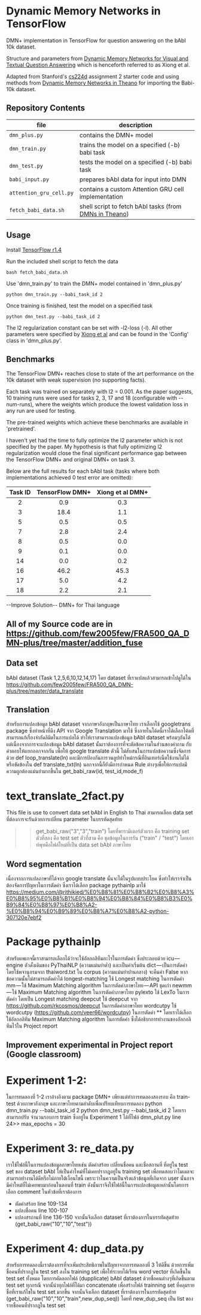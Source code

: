 # Dynamic Memory Networks in TensorFlow

DMN+ implementation in TensorFlow for question answering on the bAbI 10k dataset.

Structure and parameters from [Dynamic Memory Networks for Visual and Textual Question Answering](https://arxiv.org/abs/1603.01417) which is henceforth referred to as Xiong et al.

Adapted from Stanford's [cs224d](http://cs224d.stanford.edu/) assignment 2 starter code and using methods from [Dynamic Memory Networks in Theano](https://github.com/YerevaNN/Dynamic-memory-networks-in-Theano) for importing the Babi-10k dataset.

## Repository Contents
| file | description |
| --- | --- |
| `dmn_plus.py` | contains the DMN+ model |
| `dmn_train.py` | trains the model on a specified (-b) babi task|
| `dmn_test.py` | tests the model on a specified (-b) babi task |
| `babi_input.py` | prepares bAbI data for input into DMN |
| `attention_gru_cell.py` | contains a custom Attention GRU cell implementation |
| `fetch_babi_data.sh` | shell script to fetch bAbI tasks (from [DMNs in Theano](https://github.com/YerevaNN/Dynamic-memory-networks-in-Theano)) |

## Usage
Install [TensorFlow r1.4](https://www.tensorflow.org/install/)

Run the included shell script to fetch the data

	bash fetch_babi_data.sh

Use 'dmn_train.py' to train the DMN+ model contained in 'dmn_plus.py'

	python dmn_train.py --babi_task_id 2

Once training is finished, test the model on a specified task

	python dmn_test.py --babi_task_id 2

The l2 regularization constant can be set with -l2-loss (-l). All other parameters were specified by [Xiong et al](https://arxiv.org/abs/1603.01417) and can be found in the 'Config' class in 'dmn_plus.py'.

## Benchmarks
The TensorFlow DMN+ reaches close to state of the art performance on the 10k dataset with weak supervision (no supporting facts).

Each task was trained on separately with l2 = 0.001. As the paper suggests, 10 training runs were used for tasks 2, 3, 17 and 18 (configurable with --num-runs), where the weights which produce the lowest validation loss in any run are used for testing. 

The pre-trained weights which achieve these benchmarks are available in 'pretrained'.

I haven't yet had the time to fully optimize the l2 parameter which is not specified by the paper. My hypothesis is that fully optimizing l2 regularization would close the final significant performance gap between the TensorFlow DMN+ and original DMN+ on task 3. 

Below are the full results for each bAbI task (tasks where both implementations achieved 0 test error are omitted):

| Task ID | TensorFlow DMN+| Xiong et al DMN+ |
| :---: | :---: | :---: |
| 2 | 0.9 | 0.3 |
| 3 | 18.4 | 1.1 |
| 5 | 0.5 | 0.5 |
| 7 | 2.8 | 2.4 |
| 8 | 0.5 | 0.0 |
| 9 | 0.1 | 0.0 |
| 14 | 0.0 | 0.2 |
| 16 | 46.2 | 45.3 |
| 17 | 5.0 | 4.2 |
| 18 | 2.2 | 2.1 |

--Improve Solution--
DMN+ for Thai language
## All of my Source code are in https://github.com/few2005few/FRA500_QA_DMN-plus/tree/master/addition_fuse

## Data set
bAbI dataset (Task 1,2,5,6,10,12,14,17)
โดย dataset ที่เราแปลแล้วสามารถเข้าไปดูได้ใน https://github.com/few2005few/FRA500_QA_DMN-plus/tree/master/data_translate

## Translation
สำหรับการแปลงข้อมูล bAbI dataset จากภาษาอังกฤษเป็นภาษาไทย เราเลือกใช้ googletrans package ซึ่งทำหน้าที่ดึง API จาก Google Translation มาใช้ ซึ่งภายในโค้ดนี้เราได้เลือกโค้ดที่สามารถแก้เรื่องจำกัดลิมิตในการแปลได้ ทำให้เราสามารถแปลงข้อมูล bAbI dataset พร้อมๆกันได้ แต่เนื่องจากการจะแปลงข้อมูล bAbI dataset นั้นเราต้องการที่จะตัดข้อความในส่วนของคำถาม กับคำตอบให้แยกออกจากกัน เพื่อให้ google translate ตัวนี้ ไม่สับสนในการแปลข้อความซึ่งจัดการด้วย def loop_translate(ln) และมีการป้องกันการวนลูปทำใหม่กรณีที่อินเทอร์เน็ตใช้งานไม่ได้ หรือขัดข้องใน  def translate_txt(ln) นอกจากนี้ก็ยังมีการกำหนด Rule ต่างๆเพื่อให้การแปลมีความถูกต้องแม่นยำมากขึ้นใน get_babi_raw(id, test_id,mode_f)
# text_translate_2fact.py
This file is use to convert data set bAbI in English to Thai
สามารถเลือก data set ที่ต้องการจะรันด้วยการเปลี่ยน parameter ในบรรทัดสุดท้าย
>> get_babi_raw("3","3","train")
โดยที่พารามิเตอร์ตัวแรก คือ training set
ตัวที่สอง คือ test set
ตัวที่สาม คือ ชุดข้อมูลในการรัน ("train" / "test")
โดยเอาท์พุทคือไฟล์ใหม่ที่เป็น data set bAbI ภาษาไทย

## Word segmentation
เนื่องจากการแปลภาษาที่ได้จาก google translate นั้นจะได้ในรูปแบบประโยค ซึ่งทำให้เราจำเป็นต้องจัดการปัญหาในการตัดคำ ซึ่งเราได้เลือก package pythainlp มาใช้
https://medium.com/@rithikied/%E0%B8%81%E0%B8%B2%E0%B8%A3%E0%B8%95%E0%B8%B1%E0%B8%94%E0%B8%84%E0%B8%B3%E0%B9%84%E0%B8%97%E0%B8%A2-%E0%B8%94%E0%B9%89%E0%B8%A7%E0%B8%A2-python-307120e7ebf2
# Package pythainlp
สำหรับแพเกจนี้เราสามารถเลือกได้ว่าจะใช้อัลกอลิทึมอะไรในการตัดคำ ซึ่งประกอบด้วย
icu — engine ตัวดั้งเดิมของ PyThaiNLP (ความแม่นยำต่ำ) และเป็นค่าเริ่มต้น
dict — เป็นการตัดคำโดยใช้พจานุกรมจาก thaiword.txt ใน corpus (ความแม่นยำปานกลาง) จะคืนค่า False หากข้อความนั้นไม่สามารถตัดคำได้
longest-matching ใช้ Longest matching ในการตัดคำ
mm — ใช้ Maximum Matching algorithm ในการตัดคำภาษาไทย — API ชุดเก่า
newmm — ใช้ Maximum Matching algorithm ในการตัดคำภาษาไทย
pylexto ใช้ LexTo ในการตัดคำ โดยเป็น Longest matching
deepcut ใช้ deepcut จาก https://github.com/rkcosmos/deepcut ในการตัดคำภาษาไทย
wordcutpy ใช้ wordcutpy (https://github.com/veer66/wordcutpy) ในการตัดคำ
** โดยเราได้เลือกใช้อัลกอลิทึม Maximum Matching algorithm ในการตัดคำ ซึ่งได้อธิบาการทำงานของอัลกอลิทึมไว้ใน Project report

## Improvement experimental in Project report (Google classroom)
# Experiment 1-2: 
ในการทดลองที่ 1-2 เราอ้างอิงตาม package DMN+ เพียงแต่ทำการทดลองสองรอบ คือ train-test ด้วยภาษาอังกฤษ และภาษาไทยตามลำดับเพื่อเปรียบเทียบการทดลอง
python dmn_train.py --babi_task_id 2
python dmn_test.py --babi_task_id 2
โดยเราสามารถปรับ จำนวนรอบการ train ซึ่งอยู่ใน Experiment 1 ได้ที่ไฟล์ dmn_plut.py line 24>> max_epochs = 30

# Experiment 3: re_data.py
เราใช้ไฟล์นี้ในการแปลงข้อมูลภาษาไทยเช่น ตัดคำสร้อย เปลี่ยนชื่อคน และชื่อสถานที่ ที่อยู่ใน test set ของ dataset bAbI ให้เป็นคำใหม่ที่ไม่เคยปรากฎอยู่ใน  training set เพื่อทดสอบว่าโมเดลจะสามารถทำงานได้ดีหรือไม่ภายใต้เงื่อนไขนี้ เพราะว่าในความเป็นจริงแล้วข้อมูลที่เกิดจาก user นั้นอาจมีคำใหม่ที่ไม่เคยพบมาก่อนในตอนที่ train
ดังนั้นเราจึงใช้ไฟล์นี้ในการแปลงข้อมูลเหล่านั้นโดยการเลือก comment ในหัวข้อที่เราต้องการ
- ตัดคำสร้อย line 109-134
- แปลงชื่อคน line 100-107
- แปลงสรถานที่ line 136-150
จากนั้นจึงเลือก dataset ที่เราต้องการในบรรทัดสุดท้าย (get_babi_raw("10","10","test"))

# Experiment 4: dup_data.py
สำหรับการทดลองนี้เราต้องการที่จะเพิ่มประสิทธิภาพในปัญหาจากการทดลองที่ 3 ให้ดีขึ้น ด้วยการเพิ่มชื่อคนที่ปรากฎใน test set ลงใน training set เพื่อให้ระบบได้เรียน word vector ที่เกิดขึ้นใน test set ทั้งหมด โดยการคัดลอกไฟล์ (dupplicate) bAbI dataset ด้วยชื่อคนต่างๆที่เกิดขึ้นตาม test set ทุกกรณี จากนั้นำทุกไฟล์ที่ได้มา concatenate  เพื่อสร้างไฟล์ trainning set ที่คลุมรายชื่อที่เราแก้ไขใน test set มากขึ้น 
จากนั้นจึงเลือก dataset ที่เราต้องการในบรรทัดสุดท้าย (get_babi_raw("10","10","train",new_dup_seq))
โดยที่ new_dup_seq เป็น list ของรายชื่อคนที่ปรากฎใน test set
